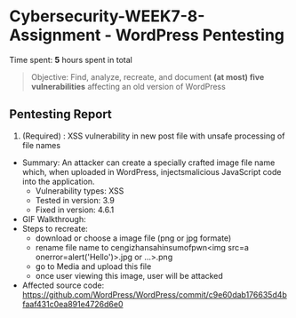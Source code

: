 # Cybersecurity-WEEK7-8-Assignment - WordPress Pentesting


Time spent: **5** hours spent in total

> Objective: Find, analyze, recreate, and document **(at most) five vulnerabilities** affecting an old version of WordPress

## Pentesting Report

1. (Required) : XSS vulnerability in new post file with unsafe processing of file names
  - Summary: An attacker can create a specially crafted image file name which, when uploaded in WordPress,
             injectsmalicious JavaScript code into the application.
    - Vulnerability types: XSS
    - Tested in version: 3.9
    - Fixed in version: 4.6.1
  - GIF Walkthrough:
  - Steps to recreate: 
    - download or choose a image file (png or jpg formate)
    - rename file name to cengizhansahinsumofpwn<img src=a onerror=alert('Hello')>.jpg or ...>.png
    - go to Media and upload this file
    - once user viewing this image, user will be attacked
  - Affected source code: https://github.com/WordPress/WordPress/commit/c9e60dab176635d4bfaaf431c0ea891e4726d6e0
